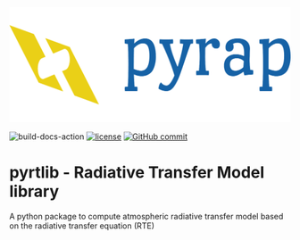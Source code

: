 <img src="resources/logo/logo_large.png" width="600">

![build-docs-action](https://github.com/slarosa/radiometry-atm-profiling/workflows/build-docs-action/badge.svg)
[![license](https://img.shields.io/github/license/slarosa/radiometry-atm-profiling.svg)](https://github.com/slarosa/radiometry-atm-profiling/blob/main/LICENSE.md)
[![GitHub commit](https://img.shields.io/github/last-commit/slarosa/radiometry-atm-profiling)](https://github.com/slarosa/radiometry-atm-profiling/commits/main)

# pyrtlib - Radiative Transfer Model library
A python package to compute atmospheric radiative transfer model based on the radiative transfer equation (RTE)